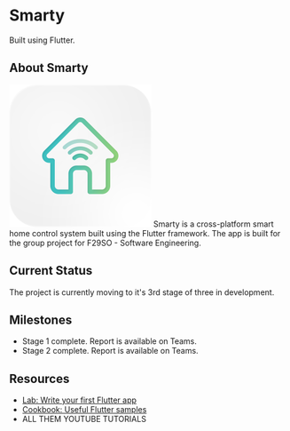 # Smarty

Built using Flutter.

## About Smarty
<img alt="Smarty App Logo" src="assets/App_Icon_Smarty.png" width="256" height="256" title="Smarty App Logo">
Smarty is a cross-platform smart home control system built using the Flutter framework. The app is
built for the group project for F29SO - Software Engineering.

## Current Status

The project is currently moving to it's 3rd stage of three in development.

## Milestones

- Stage 1 complete. Report is available on Teams.
- Stage 2 complete. Report is available on Teams.

## Resources
- [Lab: Write your first Flutter app](https://flutter.dev/docs/get-started/codelab)
- [Cookbook: Useful Flutter samples](https://flutter.dev/docs/cookbook)
- ALL THEM YOUTUBE TUTORIALS
